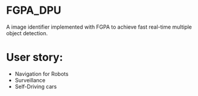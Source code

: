 # FGPA_DPU
A image identifier implemented with FGPA to achieve fast real-time multiple object detection.


# User story:
* Navigation for Robots
* Surveillance
* Self-Driving cars






